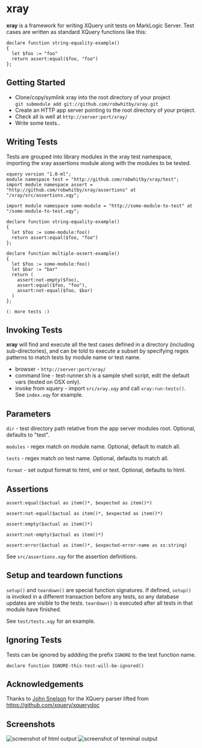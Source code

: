 # xray

**xray** is a framework for writing XQuery unit tests on MarkLogic Server. Test cases are written as standard XQuery functions like this:  

```xquery
declare function string-equality-example()
{
  let $foo := "foo"
  return assert:equal($foo, "foo")
};
```

## Getting Started
* Clone/copy/symlink xray into the root directory of your project<br/>
`git submodule add git://github.com/robwhitby/xray.git` 
* Create an HTTP app server pointing to the root directory of your project.
* Check all is well at `http://server:port/xray/`
* Write some tests..


## Writing Tests
Tests are grouped into library modules in the xray test namespace, importing the xray assertions module along with the modules to be tested.

```xquery
xquery version "1.0-ml";
module namespace test = "http://github.com/robwhitby/xray/test";
import module namespace assert = "http://github.com/robwhitby/xray/assertions" at "/xray/src/assertions.xqy";

import module namespace some-module = "http://some-module-to-test" at "/some-module-to-test.xqy";

declare function string-equality-example()
{
  let $foo := some-module:foo()
  return assert:equal($foo, "foo")
};

declare function multiple-assert-example()
{
  let $foo := some-module:foo()
  let $bar := "bar"
  return (
    assert:not-empty($foo),
    assert:equal($foo, "foo"),
    assert:not-equal($foo, $bar)
  )
};

(: more tests :)
```

## Invoking Tests
**xray** will find and execute all the test cases defined in a directory (including sub-directories), and can be told to execute a subset by specifying regex patterns to match tests by module name or test name.

* browser - `http://server:port/xray/`
* command line - test-runner.sh is a sample shell script, edit the default vars (tested on OSX only).
* invoke from xquery - import `src/xray.xqy` and call `xray:run-tests()`. See `index.xqy` for example.


## Parameters
`dir` - test directory path relative from the app server modules root. Optional, defaults to "test".

`modules` - regex match on module name. Optional, default to match all.

`tests` - regex match on test name. Optional, defaults to match all.

`format` - set output format to html, xml or text. Optional, defaults to html.

## Assertions
```xquery
assert:equal($actual as item()*, $expected as item()*)
```
```xquery
assert:not-equal($actual as item()*, $expected as item()*)
```
```xquery
assert:empty($actual as item()*)
```
```xquery
assert:not-empty($actual as item()*)
```
```xquery
assert:error($actual as item()*, $expected-error-name as xs:string)
```
See `src/assertions.xqy` for the assertion definitions.

## Setup and teardown functions
`setup()` and `teardown()` are special function signatures. If defined, `setup()` is invoked in a different transaction before any tests, so any database updates are visible to the tests. `teardown()` is executed after all tests in that module have finished.

See `test/tests.xqy` for an example.

## Ignoring Tests 
Tests can be ignored by addding the prefix `IGNORE` to the test function name.

```xquery
declare function IGNORE-this-test-will-be-ignored()
```

## Acknowledgements
Thanks to [John Snelson](http://github.com/jpcs) for the XQuery parser lifted from https://github.com/xquery/xquerydoc
&nbsp;
## Screenshots
![screenshot of html output](https://github.com/robwhitby/xray/raw/master/screenshot-html.png)
![screenshot of terminal output](https://github.com/robwhitby/xray/raw/master/screenshot-terminal.png)
